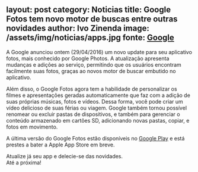 layout: post
category: Noticias
title: Google Fotos tem novo motor de buscas entre outras novidades
author: Ivo Zinenda
image: /assets/img/noticias/apps.jpg
fonte: <a href="https://plus.google.com/+GooglePhotos/posts/NpDDZuZnhxB">Google</a>
---

A Google anunciou ontem (29/04/2016) um novo update para seu aplicativo fotos, mais conhecido por Google Photos.
A atualização apresenta mudanças e adições ao serviço, permitindo que os usuários encontram facilmente suas fotos, graças ao novos motor de buscar embutido no aplicativo.

Além disso, o Google Fotos agora tem a habilidade de personalizar os filmes e apresentações geradas automaticamente que faz com a adição de suas próprias 
músicas, fotos e vídeos. Dessa forma, você pode criar um vídeo delicioso de suas férias ou viagem. 
Google também tornou possível renomear ou excluir pastas de dispositivos, e também para gerenciar o conteúdo armazenado em cartões SD, adicionando novas pastas, copiar, e fotos em movimento.

A última versão do Google Fotos estão disponíveis no [Google Play](https://play.google.com/store/apps/details?id=com.google.android.apps.photos) e está prestes a bater a Apple App Store em breve.

Atualize já seu app e delecie-se das novidades.<br>
Até a próxima!